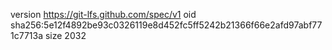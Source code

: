 version https://git-lfs.github.com/spec/v1
oid sha256:5e12f4892be93c0326119e8d452fc5ff5242b21366f66e2afd97abf771c7713a
size 2032
